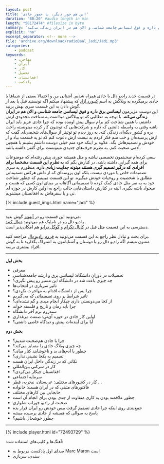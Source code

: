 ```yaml
---
layout: post
title: 'این هم جور دیگر، با حضور جادی'
duration: "80:20" #audio length in min
length: "58172474" #filesize in byte
summary: 'در قسمت جدید رادیو دال با جادی همراه شدیم. آشنایی من و احتما بعضی از شماها با جادی برمیگرده به وبلاگش به اسم کیبورد آزاد. این دوست عزیزمون لیسانس برق داره و فوق لیسانس جامعه شناسی و الان هم در ایران زندگی می‌کنه.'
explicit: "no"
excerpt_separator: <!-- more -->
file: 'archive.org/download/radioDaal_Jadi/Jadi.mp3'
categories:
    - podcast
keywords:
    - مهاجرت
    - ایران
    - کار
    - تحصیل
    - افغانستان
    - پادکست
---
```

در قسمت جدید رادیو دال با جادی همراه شدیم. آشنایی من و احتمالا بعضی از شماها با جادی برمیگرده به وبلاگش به اسم [کیبورد آزاد](http://jadi.net/) که پیشنهاد میکنم اگه تونستید قبل یا بعد از گوش دادن به این قسمت سری بهش بزنید.  
این دوست عزیزمون **لیسانس برق داره و فوق لیسانس جامعه شناسی و الان هم در ایران زندگی می‌کنه**. با توجه به مطالبی که تو وبلاگش میذاشت یه شناخت محدودی ازش داشتم، با همین شناخت کم برام سوال پیش اومده بوده که چرا جادی عزیز باید ایران باشه وقتی به واسطه دانشی که داره و شرکت‌هایی که توشون کار کرده میتونسته راحت بره و کشور دیگه‌ای زندگی کنه. یه روز دیدم تو توئیتر از سوال‌های شخصی‌ای گفت که ازش پرسیده‌ان و خب منم فکر کردم بد نیست ازش دعوت کنم که تو یه قسمت بیاد و از خودش و تصمیم‌هاش بگه. علاوه بر اینکه خود منم خیلی دوست داشتم بشینم با همچین آدمی صحبت کنم. به نظرم حرف‌های جدیدی میتونست برای گفتن داشته باشه.

سعی کرده‌ام صحبتمون تخصصی نباشه و مثل همیشه جوری پیش رفته‌ام که موضوعات برای همه گیرایی داشته باشه. در کنارش بگم که **به نظرم این قسمت مشخصا برای افرادی که درگیر تصمیم گیری هستند میتونه جذابیت زیادی داره**. منظورم یه سری تصمیمات خاص یا موردی نیست، بلکه اون پروسه‌ای که از دلش هرکس تصمیماتی مطابق با شخصیت و روحیات خودش میگیره. تو این قسمت میبینیم که چطور شناخت خود به یه نفر مثل جادی کمک کرده تا تصمیماتی آگاهانه بر مبنای اون کسی که هست و میخواد باشه بگیره. البته در کنارش داستان‌هایی جالب راجع به اولین کارش در حوزه آی تی و یا سفرهاش به افغانستان میشنویم.

{% include guest_imgs.html name="jadi" %}
<!-- more -->

<hr>

<!-- <img src="{{site.baseurl}}/public/img/ali-sydney/cover.jpg" class="cover-img"/> -->

می‌تونید این قسمت رو در [آیتونز](http://apple.co/2go4xdT) گوش بدید.  
رادیو دال رو در ناملیک هم می‌تونید [دنبال کنید](http://bit.ly/2C2KlZw)
.  
دسترسی به این قسمت مثل قبل در [کانال تگرام](https://t.me/radioDaal) و [گوگل درایو](http://bit.ly/daal-17) هم امکان‌پذیر است.  

برای بحث و تبادل نظر راجع به این قسمت می‌تونید به [فروم رادیو دال](http://bit.ly/2GHN0x5) مراجعه کنید.  
ممنون میشم اگه رادیو دال رو با دوستان و آشنایانتون به اشتراک بگذارید تا به گوش افراد بیشتری برسه.  

<hr>

**بخش اول**
- معرفی
- تحصیلات در دوران دانشگاه: لیسانس برق و ارشد جامعه‌شناسی
- چه چیزی باعث شد در دانشگاه این مسیر رو پیش بگیری؟
- تاثیر سربازی در انتخاب‌ها
- چرا پس از دانشگاه اقدام به مهاجرت نکردی؟
- تاثیر شرایط بر روی تصمیماتی که می‌گیریم
- از کجا می‌دونستی داری چیکار انجام میدی و گم نشده‌ای؟
- چرا باید رمان و تاریخ و فلسفه خواند
- سندروم ترم آخر دانشگاه
- اولین کار جادی در حوزه آی‌تی: صنعت مرغداری
- آیا برای آینده‌ات بینش و دیدگاه خاصی داشتی؟

**بخش دوم**
- چرا با جادی هم‌صحبت شدیم؟
- چه چیزی وبلاگ جادی را متمایز می‌کند؟
- چطور با آدم‌های بد و ناخوشایند کنار میای؟
- تصمیم به یکجا نشینی نداری؟
- نکاتی که در زندگی داخل ایران هست
- کار در شرکتی بین‌المللی
- افغانستان چیکار می‌کردی؟
- سرمایه اجتماعی
- کار در کشورهای مختلف: عربستان، نیجریه، قطر …
- فاکتورهای مثبتی که در ایران هست: خانواده
- جابجایی بین کارهای مختلف
- چطور علاقمند بودن به کاری متفاوت از جدی بودن برای انجام آن است
- صحبت از رادیو جوراب شلواری
- جمع‌بندی روی اینکه چرا جادی تصمیم گرفت بیس خودش رو ایران قرار بده
- پاسخ به سوالی که همیشه از جادی پرسیده میشه
- چطور خوشحال باشیم؟

<hr>

{% include player.html id="72493729" %}

آهنگ‌ها و کلیپ‌های استفاده شده:
<div>
<ul>
<li>صدای اول پادکست مربوط به Marc Maron است</li>
<li>سندی، سربازی</li>
</ul>
</div>
